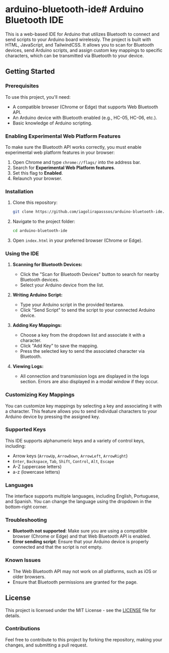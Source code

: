 # arduino-bluetooth-ide# Arduino Bluetooth IDE

This is a web-based IDE for Arduino that utilizes Bluetooth to connect and send scripts to your Arduino board wirelessly. The project is built with HTML, JavaScript, and TailwindCSS. It allows you to scan for Bluetooth devices, send Arduino scripts, and assign custom key mappings to specific characters, which can be transmitted via Bluetooth to your device.

## Getting Started

### Prerequisites

To use this project, you'll need:

- A compatible browser (Chrome or Edge) that supports Web Bluetooth API.
- An Arduino device with Bluetooth enabled (e.g., HC-05, HC-06, etc.).
- Basic knowledge of Arduino scripting.

### Enabling Experimental Web Platform Features

To make sure the Bluetooth API works correctly, you must enable experimental web platform features in your browser:

1. Open Chrome and type `chrome://flags/` into the address bar.
2. Search for **Experimental Web Platform features**.
3. Set this flag to **Enabled**.
4. Relaunch your browser.

### Installation

1. Clone this repository:
    ```bash
    git clone https://github.com/iagolirapasssos/arduino-bluetooth-ide.git
    ```

2. Navigate to the project folder:
    ```bash
    cd arduino-bluetooth-ide
    ```

3. Open `index.html` in your preferred browser (Chrome or Edge).

### Using the IDE

1. **Scanning for Bluetooth Devices:**
   - Click the "Scan for Bluetooth Devices" button to search for nearby Bluetooth devices.
   - Select your Arduino device from the list.

2. **Writing Arduino Script:**
   - Type your Arduino script in the provided textarea.
   - Click "Send Script" to send the script to your connected Arduino device.

3. **Adding Key Mappings:**
   - Choose a key from the dropdown list and associate it with a character.
   - Click "Add Key" to save the mapping.
   - Press the selected key to send the associated character via Bluetooth.

4. **Viewing Logs:**
   - All connection and transmission logs are displayed in the logs section. Errors are also displayed in a modal window if they occur.

### Customizing Key Mappings

You can customize key mappings by selecting a key and associating it with a character. This feature allows you to send individual characters to your Arduino device by pressing the assigned key.

### Supported Keys

This IDE supports alphanumeric keys and a variety of control keys, including:

- Arrow keys (`ArrowUp`, `ArrowDown`, `ArrowLeft`, `ArrowRight`)
- `Enter`, `Backspace`, `Tab`, `Shift`, `Control`, `Alt`, `Escape`
- A-Z (uppercase letters)
- a-z (lowercase letters)

### Languages

The interface supports multiple languages, including English, Portuguese, and Spanish. You can change the language using the dropdown in the bottom-right corner.

### Troubleshooting

- **Bluetooth not supported**: Make sure you are using a compatible browser (Chrome or Edge) and that Web Bluetooth API is enabled.
- **Error sending script**: Ensure that your Arduino device is properly connected and that the script is not empty.

### Known Issues

- The Web Bluetooth API may not work on all platforms, such as iOS or older browsers.
- Ensure that Bluetooth permissions are granted for the page.

## License

This project is licensed under the MIT License - see the [LICENSE](LICENSE) file for details.

### Contributions

Feel free to contribute to this project by forking the repository, making your changes, and submitting a pull request.
